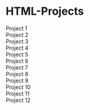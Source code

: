 # HTML-Projects
Project 1
<br> 
Project 2
<br> 
Project 3
<br> 
Project 4
<br> 
Project 5
<br> 
Project 6
<br> 
Project 7
<br> 
Project 8
<br> 
Project 9
<br> 
Project 10
<br> 
Project 11
<br> 
Project 12 

